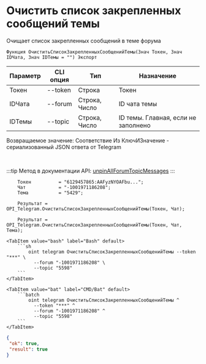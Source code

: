 ﻿---
sidebar_position: 10
---

# Очистить список закрепленных сообщений темы
 Очищает список закрепленных сообщений в теме форума



`Функция ОчиститьСписокЗакрепленныхСообщенийТемы(Знач Токен, Знач IDЧата, Знач IDТемы = "") Экспорт`

  | Параметр | CLI опция | Тип | Назначение |
  |-|-|-|-|
  | Токен | --token | Строка | Токен |
  | IDЧата | --forum | Строка, Число | ID чата темы |
  | IDТемы | --topic | Строка, Число | ID темы. Главная, если не заполнено |

  
  Возвращаемое значение:   Соответствие Из КлючИЗначение - сериализованный JSON ответа от Telegram

<br/>

:::tip
Метод в документации API: [unpinAllForumTopicMessages](https://core.telegram.org/bots/api#unpinallforumtopicmessages)
:::
<br/>


```bsl title="Пример кода"
    Токен          = "6129457865:AAFyzNYOAFbu...";
    Чат            = "-1001971186208";
    Тема           = "5429";

    Результат = OPI_Telegram.ОчиститьСписокЗакрепленныхСообщенийТемы(Токен, Чат);

    Результат = OPI_Telegram.ОчиститьСписокЗакрепленныхСообщенийТемы(Токен, Чат, Тема);
```
    

 <Tabs>
  
    <TabItem value="bash" label="Bash" default>
        ```sh
            oint telegram ОчиститьСписокЗакрепленныхСообщенийТемы --token "***" \
              --forum "-1001971186208" \
              --topic "5598"
        ```
    </TabItem>
  
    <TabItem value="bat" label="CMD/Bat" default>
        ```batch
            oint telegram ОчиститьСписокЗакрепленныхСообщенийТемы ^
              --token "***" ^
              --forum "-1001971186208" ^
              --topic "5598"
        ```
    </TabItem>
</Tabs>


```json title="Результат"
{
 "ok": true,
 "result": true
}
```
